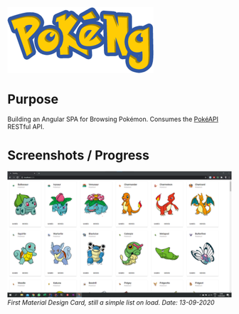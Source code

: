 ![PokeNgLogo](doc/PokeNg.png)

# Purpose

Building an Angular SPA for Browsing Pokémon. Consumes the [PokéAPI](https://www.pokeapi.co) RESTful API.

# Screenshots / Progress
![Progress-2020-9-13](doc/Screenshot_2020-09-13_234024.png)
*First Material Design Card, still a simple list on load. Date: 13-09-2020*
